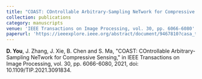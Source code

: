 ```yaml
---
title: "COAST: COntrollable Arbitrary-Sampling NeTwork for Compressive Sensing"
collection: publications
category: manuscripts
venue: 'IEEE Transactions on Image Processing, vol. 30, pp. 6066-6080'
paperurl: 'https://ieeexplore.ieee.org/abstract/document/9467810?casa_token=iCcQUhrM9kEAAAAA:vVvpSQSiNZv-Xzf5t0-xtZ7BJTZnSXvtZqnGKNhXPKoENr8YH82k7BQqg40TDmU6PE9cF7nR'
---
```

**D. You**, J. Zhang, J. Xie, B. Chen and S. Ma, "COAST: COntrollable Arbitrary-Sampling NeTwork for Compressive Sensing," in IEEE Transactions on Image Processing, vol. 30, pp. 6066-6080, 2021, doi: 10.1109/TIP.2021.3091834.


